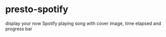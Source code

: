 # presto-spotify
display your now Spotify playing song with cover image, time elapsed and progress bar
